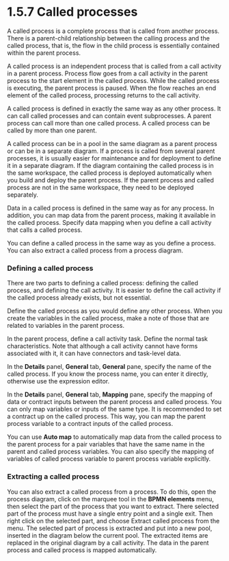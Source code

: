 # 1.5.7 Called processes

A called process is a complete process that is called from another process. 
There is a parent-child relationship between the calling process and the called process, 
that is, the flow in the child process is essentially contained within the parent process.



A called process is an independent process that is called from a call activity in a parent process. 
Process flow goes from a call activity in the parent process to the start element in the called process. While the called process is executing, the parent process is paused. 
When the flow reaches an end element of the called process, processing returns to the call activity. 


A called process is defined in exactly the same way as any other process. It can call called processes and
can contain event subprocesses. A parent process can call more than one called process. 
A called process can be called by more than one parent.


A called process can be in a pool in the same diagram as a parent process or can be in a separate diagram. If
a process is called from several parent processes, it is usually easier for maintenance and for deployment to define it in a separate diagram. 
If the diagram containing the called process is in the same workspace, the called process is deployed automatically when you build and deploy the parent process. 
If the parent process and called process are not in the same workspace, they need to be deployed separately.


Data in a called process is defined in the same way as for any process. In addition, you can map data from the 
parent process, making it available in the called process. Specify data mapping when you define a call activity that calls a called process.


You can define a called process in the same way as you define a process. You can also extract a called process from
a process diagram.





### Defining a called process


There are two parts to defining a called process: defining the called process, and defining the call activity. It is easier to
define the call activity if the called process already exists, but not essential.


Define the called process as you would define any other process. When you create the variables in the called process, make a note of those
that are related to variables in the parent process. 


In the parent process, define a call activity task. Define the normal task characteristics. Note that although a call activity cannot 
have forms associated with it, it can have connectors and task-level data. 


In the **Details** panel, **General** tab, **General** pane, specify the name of the called process. If you know the process name, you can enter it directly, otherwise use the 
expression editor.



In the **Details** panel, **General** tab, **Mapping** pane, specify the mapping of data or contract inputs between the parent process and called process. You can only map variables or inputs of the same type. 
It is recommended to set a contract up on the called process. This way, you can map the parent process variable to a contract inputs of the called process.


You can use **Auto map** to automatically map data from the called process to the parent process for a pair variables that have the same name in the parent and called process variables. 
You can also specify the mapping of variables of called process variable to parent process variable explicitly.





### Extracting a called process

You can also extract a called process from a process. To do this, open the process diagram, click on the marquee tool in the **BPMN elements** menu, then select the part of the 
process that you want to extract. There selected part of the process must have a single entry point and a single exit. Then right click on the selected part, and choose
Extract called process from the menu. The selected part of process is extracted and put into a new pool, inserted in the diagram below the current pool. The 
extracted items are replaced in the original diagram by a call activity. The data in the parent process and called process is mapped automatically.